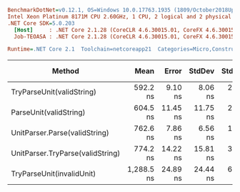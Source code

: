 ``` ini

BenchmarkDotNet=v0.12.1, OS=Windows 10.0.17763.1935 (1809/October2018Update/Redstone5), VM=Hyper-V
Intel Xeon Platinum 8171M CPU 2.60GHz, 1 CPU, 2 logical and 2 physical cores
.NET Core SDK=5.0.203
  [Host]     : .NET Core 2.1.28 (CoreCLR 4.6.30015.01, CoreFX 4.6.30015.01), X64 RyuJIT
  Job-TEOASA : .NET Core 2.1.28 (CoreCLR 4.6.30015.01, CoreFX 4.6.30015.01), X64 RyuJIT

Runtime=.NET Core 2.1  Toolchain=netcoreapp21  Categories=Micro,Construction,Unit,String  

```
|                           Method |       Mean |    Error |   StdDev |  StdErr |        Min |        Max |     Median | Ratio | MannWhitney(5%) | RatioSD |  Gen 0 | Gen 1 | Gen 2 | Allocated |
|--------------------------------- |-----------:|---------:|---------:|--------:|-----------:|-----------:|-----------:|------:|---------------- |--------:|-------:|------:|------:|----------:|
|        TryParseUnit(validString) |   592.2 ns |  9.10 ns |  8.06 ns | 2.15 ns |   581.4 ns |   609.7 ns |   591.6 ns |  0.98 |            Same |    0.02 | 0.0644 |     - |     - |     418 B |
|           ParseUnit(validString) |   604.5 ns | 11.45 ns | 11.75 ns | 2.85 ns |   582.0 ns |   625.8 ns |   608.6 ns |  1.00 |            Base |    0.00 | 0.0682 |     - |     - |     442 B |
|    UnitParser.Parse(validString) |   762.6 ns |  7.86 ns |  6.56 ns | 1.82 ns |   753.2 ns |   775.2 ns |   760.2 ns |  1.26 |          Slower |    0.04 | 0.0770 |     - |     - |     507 B |
| UnitParser.TryParse(validString) |   774.2 ns | 14.22 ns | 15.81 ns | 3.63 ns |   746.7 ns |   809.1 ns |   776.5 ns |  1.28 |          Slower |    0.04 | 0.0732 |     - |     - |     483 B |
|        TryParseUnit(invalidUnit) | 1,288.5 ns | 24.89 ns | 24.44 ns | 6.11 ns | 1,253.2 ns | 1,330.3 ns | 1,282.6 ns |  2.13 |          Slower |    0.06 | 0.1501 |     - |     - |     964 B |
